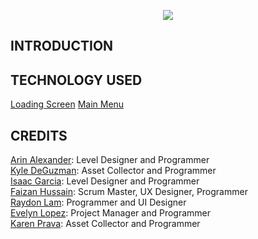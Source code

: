 <p align="center">
  <img src="https://github.com/faizan12123/Climate-Saver/blob/main/README/LOGO-VERSION5.png"/>
</p>  

## INTRODUCTION  

## TECHNOLOGY USED
[Loading Screen](https://github.com/faizan12123/Climate-Saver/blob/feature-main-menu/README/screenshot-loadingscene-version1-fs.png)
[Main Menu](https://github.com/faizan12123/Climate-Saver/blob/feature-main-menu/README/screenshot-mainmenu-version2-fs.png)

## CREDITS

[Arin Alexander](https://github.com/arialexa9): Level Designer and Programmer  
[Kyle DeGuzman](https://github.com/kyledeguzmanx): Asset Collector and Programmer  
[Isaac Garcia](https://github.com/isaacmg00): Level Designer and Programmer  
[Faizan Hussain](https://github.com/faizan12123): Scrum Master, UX Designer, Programmer  
[Raydon Lam](https://github.com/itzraytothedon): Programmer and UI Designer  
[Evelyn Lopez](https://github.com/eve-19): Project Manager and Programmer  
[Karen Prava](https://github.com/karenprava): Asset Collector and Programmer  
